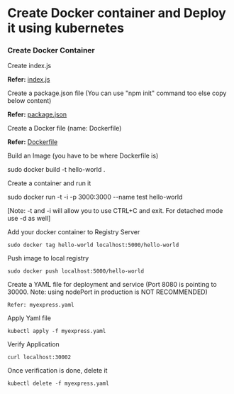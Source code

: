 # Create Docker container and Deploy it using kubernetes


### Create Docker Container

Create index.js


**Refer:** [index.js](https://github.com/GauravBhandari19/myDevCodePUBLIC/blob/master/Docker/simpleApp/index.js) 


Create a package.json file (You can use "npm init" command too else copy below content)

**Refer:** [package.json](https://github.com/GauravBhandari19/myDevCodePUBLIC/blob/master/Docker/simpleApp/package.json)


Create a Docker file (name: Dockerfile)

**Refer:** [Dockerfile](https://github.com/GauravBhandari19/myDevCodePUBLIC/blob/master/Docker/simpleApp/Dockerfile) 


Build an Image (you have to be where Dockerfile is)

sudo docker build -t hello-world .

Create a container and run it

sudo docker run -t -i -p 3000:3000 --name test hello-world

[Note: -t and -i  will allow you to use CTRL+C and exit. For detached mode use -d as well]

Add your docker container to Registry Server


```
sudo docker tag hello-world localhost:5000/hello-world
```

Push image to local registry

```	
sudo docker push localhost:5000/hello-world

```


Create a YAML file for deployment and service (Port 8080 is pointing to 30000. Note: using nodePort in production is NOT RECOMMENDED)
```	
Refer: myexpress.yaml
```

Apply Yaml file

```	
kubectl apply -f myexpress.yaml
```
	
Verify Application

```
curl localhost:30002
```
	
Once verification is done, delete it

```
kubectl delete -f myexpress.yaml
```	



